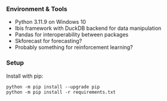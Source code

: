 
### Environment & Tools

- Python 3.11.9 on Windows 10
- Ibis framework with DuckDB backend for data manipulation
- Pandas for interoperability between packages
- Skforecast for forecasting?
- Probably something for reinforcement learning?

### Setup

Install with pip:

```bash/cmd
python -m pip install --upgrade pip
python -m pip install -r requirements.txt
```



